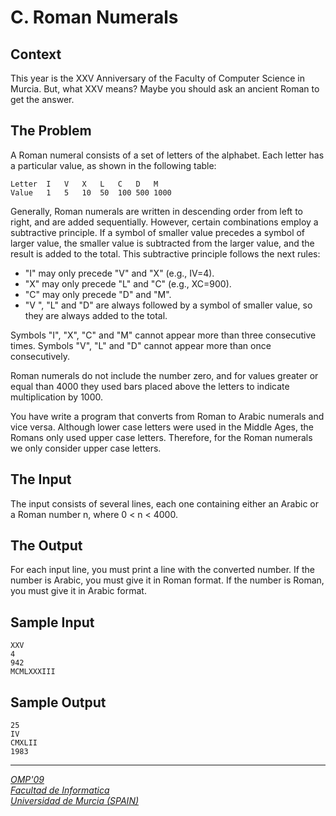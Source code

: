 C. Roman Numerals 
=================

Context
-------

This year is the XXV Anniversary of the Faculty of Computer Science in Murcia. But, what XXV means? Maybe you should ask an ancient Roman to get the answer.

The Problem
-----------

A Roman numeral consists of a set of letters of the alphabet. Each letter has a particular value, as shown in the following table:

```
Letter	I	V	X	L	C	D	M
Value	1	5	10	50	100	500	1000
```

Generally, Roman numerals are written in descending order from left to right, and are added sequentially. However, certain combinations employ a subtractive principle. If a symbol of smaller value precedes a symbol of larger value, the smaller value is subtracted from the larger value, and the result is added to the total. This subtractive principle follows the next rules:  

- "I" may only precede "V" and "X" (e.g., IV=4).
- "X" may only precede "L" and "C" (e.g., XC=900).
- "C" may only precede "D" and "M".
- "V ", "L" and "D" are always followed by a symbol of smaller value, so they are always added to the total.  

Symbols "I", "X", "C" and "M" cannot appear more than three consecutive times. Symbols "V", "L" and "D" cannot appear more than once consecutively.

Roman numerals do not include the number zero, and for values greater or equal than 4000 they used bars placed above the letters to indicate multiplication by 1000.

You have write a program that converts from Roman to Arabic numerals and vice versa. Although lower case letters were used in the Middle Ages, the Romans only used upper case letters. Therefore, for the Roman numerals we only consider upper case letters.

The Input
---------

The input consists of several lines, each one containing either an Arabic or a Roman number n, where 0 < n < 4000.

The Output
----------

For each input line, you must print a line with the converted number. If the number is Arabic, you must give it in Roman format. If the number is Roman, you must give it in Arabic format.

Sample Input
-----------

```
XXV
4
942
MCMLXXXIII
```

Sample Output
-------------
```
25
IV
CMXLII
1983
```
----
*[OMP'09](http://dis.um.es/contest)*  
*[Facultad de Informatica](http://www.um.es/informatica)*  
*[Universidad de Murcia (SPAIN)](http://www.um.es/)*  